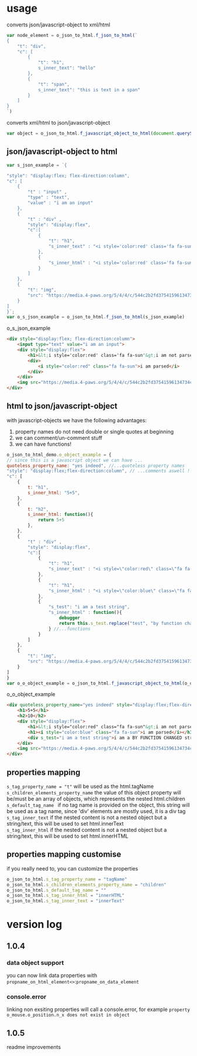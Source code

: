 
# usage 
converts json/javascript-object to xml/html 
```javascript 
var node_element = o_json_to_html.f_json_to_html(`
{
    "t": "div",
    "c": [
        {
            "t": "h1",
            s_inner_text": "hello"
        }, 
        {
            "t": "span",
            s_inner_text": "this is text in a span"
        }
    ]
}
`)
```
converts xml/html to json/javascript-object
```javascript 
var object = o_json_to_html.f_javascript_object_to_html(document.querySelector("body"))
```


## json/javascript-object to html
```javascript
var s_json_example = `{

"style": "display:flex; flex-direction:column",
"c": [
    {
        "t" : "input" , 
        "type" : "text", 
        "value" : "i am an input"
    },
    {
        "t" : "div" , 
        "style": "display:flex",
        "c":[
            {
                "t": "h1", 
                "s_inner_text" : "<i style='color:red' class='fa fa-sun'>i am not parsed</i>"
            }, 
            {
                "s_inner_html" : "<i style='color:red' class='fa fa-sun'>i am parsed</i>"
            }
        ]
    }, 
    {
        "t": "img", 
        "src": "https://media.4-paws.org/5/4/4/c/544c2b2fd37541596134734c42bf77186f0df0ae/VIER%20PFOTEN_2017-10-20_164-3854x2667-1920x1329.jpg"
    }
]
}`;
var o_s_json_example = o_json_to_html.f_json_to_html(s_json_example)
```
o_s_json_example
```html
<div style="display:flex; flex-direction:column">
    <input type="text" value="i am an input">
    <div style="display:flex">
        <h1>&lt;i style='color:red' class='fa fa-sun'&gt;i am not parsed&lt;/i&gt;</h1>
        <div>
            <i style="color:red" class="fa fa-sun">i am parsed</i>
        </div>
    </div>
    <img src="https://media.4-paws.org/5/4/4/c/544c2b2fd37541596134734c42bf77186f0df0ae/VIER%20PFOTEN_2017-10-20_164-3854x2667-1920x1329.jpg">
</div>
``` 

## html to json/javascript-object
with javascript-objects we have the following advantages: 
1. property names do not need double or single quotes at beginning
2. we can comment/un-comment stuff
3. we can have functions!

```javascript 
o_json_to_html_demo.o_object_example = {
// since this is a javascript object we can have ...
quoteless_property_name: "yes indeed", //...quoteless property names
"style": "display:flex;flex-direction:column", // ...comments aswell !
"c": [
    {
        t: "h1", 
        s_inner_html: "5+5",
    },
    {
        t: "h2", 
        s_inner_html: function(){
            return 5+5
        },
    },
    {
        "t" : "div" , 
        "style": "display:flex",
        "c":[
            {
                "t": "h1", 
                "s_inner_text" : "<i style=\"color:red\" class=\"fa fa-sun\">i am not parsed</i>"
            }, 
            {
                "t": "h1", 
                "s_inner_html" : "<i style=\"color:blue\" class=\"fa fa-sun\">i am parsed</i>"
            }, 
            {
                "s_test": "i am a test string",
                "s_inner_html" : function(){
                    debugger
                    return this.s_test.replace("test", "by function changed".toUpperCase()); 
                } //...functions
            }
        ]
    }, 
    {
        "t": "img", 
        "src": "https://media.4-paws.org/5/4/4/c/544c2b2fd37541596134734c42bf77186f0df0ae/VIER%20PFOTEN_2017-10-20_164-3854x2667-1920x1329.jpg"
    }
]
}
var o_o_object_example = o_json_to_html.f_javascript_object_to_html(o_object_example)
```
o_o_object_example
```html
<div quoteless_property_name="yes indeed" style="display:flex;flex-direction:column">
    <h1>5+5</h1>
    <h2>10</h2>
    <div style="display:flex">
        <h1>&lt;i style="color:red" class="fa fa-sun"&gt;i am not parsed&lt;/i&gt;</h1>
        <h1><i style="color:blue" class="fa fa-sun">i am parsed</i></h1>
        <div s_test="i am a test string">i am a BY FUNCTION CHANGED string</div>
    </div>
    <img src="https://media.4-paws.org/5/4/4/c/544c2b2fd37541596134734c42bf77186f0df0ae/VIER%20PFOTEN_2017-10-20_164-3854x2667-1920x1329.jpg">
</div>
```
## properties mapping

`s_tag_property_name = "t"`
will be used as the html.tagName 
<br>
`s_children_elements_property_name`
the value of this object property will be/must be an array of objects, which represents the nested html.children 
<br>
`s_default_tag_name `
if no tag name is provided on the object, this string will be used as a tag name, since 'div' elements are mostly used, it is a div tag
<br>
`s_tag_inner_text`
if the nested content is not a nested object but a string/text, this will be used to set html.innerText
<br>
`s_tag_inner_html`
if the nested content is not a nested object but a string/text, this will be used to set html.innerHTML
<br>


## properties mapping customise 
if you really need to, you can customize the properties
```javascript
o_json_to_html.s_tag_property_name = "tagName"
o_json_to_html.s_children_elements_property_name = "children"
o_json_to_html.s_default_tag_name = ""
o_json_to_html.s_tag_inner_html = "innerHTML"
o_json_to_html.s_tag_inner_text = "innerText"
```

# version log

## 1.0.4
### data object support
you can now link data properties with `propname_on_html_element<>`:`propname_on_data_element`


### console.error 
linking non exsiting properties will call a console.error, for example `property o_mouse.o_position.n_x does not exist in object`

## 1.0.5
readme improvements 